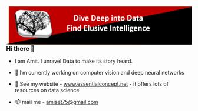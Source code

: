 <img src="Picture1.png"
     style="float: left; margin-right: 10px;" />
### Hi there 👋
- I am Amit. I unravel Data to make its story heard. 

- 🔭 I’m currently working on computer vision and deep neural networks
- 🌱 See my website - www.essentialconcept.net - it offers lots of resources on data science
- 📫 mail me - amiset75@gmail.com

